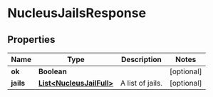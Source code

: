 
# NucleusJailsResponse

## Properties
Name | Type | Description | Notes
------------ | ------------- | ------------- | -------------
**ok** | **Boolean** |  |  [optional]
**jails** | [**List&lt;NucleusJailFull&gt;**](NucleusJailFull.md) | A list of jails. |  [optional]



